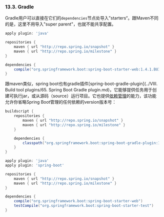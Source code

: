 ### 13.3. Gradle

Gradle用户可以直接在它们的`dependencies`节点处导入”starters“。跟Maven不同的是，这里不用导入"super parent"，也就不能共享配置。
```gradle
apply plugin: 'java'

repositories {
    maven { url "http://repo.spring.io/snapshot" }
    maven { url "http://repo.spring.io/milestone" }
}

dependencies {
    compile("org.springframework.boot:spring-boot-starter-web:1.4.1.BUILD-SNAPSHOT")
}
```
跟maven类似，spring boot也有gradle插件[spring-boot-gradle-plugin](../VIII. Build tool plugins/65. Spring Boot Gradle plugin.md)，它能够提供任务用于创建可执行jar，或从源码（source）运行项目。它也提供[依赖管理](http://docs.spring.io/spring-boot/docs/current-SNAPSHOT/reference/htmlsingle/#build-tool-plugins-gradle-dependency-management)的能力，该功能允许你省略Spring Boot管理的任何依赖的version版本号：
```gradle
buildscript {
    repositories {
        maven { url "http://repo.spring.io/snapshot" }
        maven { url "http://repo.spring.io/milestone" }
    }

    dependencies {
        classpath("org.springframework.boot:spring-boot-gradle-plugin:1.4.1.BUILD-SNAPSHOT")
    }
}

apply plugin: 'java'
apply plugin: 'spring-boot'

repositories {
    maven { url "http://repo.spring.io/snapshot" }
    maven { url "http://repo.spring.io/milestone" }
}

dependencies {
    compile("org.springframework.boot:spring-boot-starter-web")
    testCompile("org.springframework.boot:spring-boot-starter-test")
}
```

